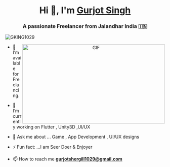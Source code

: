 <h1 align="center">Hi 👋, I'm <a href="https://100rabhcsmc.github.io/Me.io/" target="blank">
Gurjot Singh</a></h1>
<h3 align="center">A passionate Freelancer from Jalandhar India &#127470;&#127475</h3>

<p align="left"> <img src="https://komarev.com/ghpvc/?username=GKING1029&label=Profile%20views&color=0e75b6&style=flat" alt="GKING1029" /> </p>

<a target="_blank" align="center">
  <img align="right" top="500" height="250" width="450" alt="GIF" src="https://images-wixmp-ed30a86b8c4ca887773594c2.wixmp.com/f/6fe91322-e36d-4aca-8d83-41904f9e429f/df3kllr-32b45386-cb0b-4d18-8614-d9c5c5349294.gif?token=eyJ0eXAiOiJKV1QiLCJhbGciOiJIUzI1NiJ9.eyJzdWIiOiJ1cm46YXBwOjdlMGQxODg5ODIyNjQzNzNhNWYwZDQxNWVhMGQyNmUwIiwiaXNzIjoidXJuOmFwcDo3ZTBkMTg4OTgyMjY0MzczYTVmMGQ0MTVlYTBkMjZlMCIsIm9iaiI6W1t7InBhdGgiOiJcL2ZcLzZmZTkxMzIyLWUzNmQtNGFjYS04ZDgzLTQxOTA0ZjllNDI5ZlwvZGYza2xsci0zMmI0NTM4Ni1jYjBiLTRkMTgtODYxNC1kOWM1YzUzNDkyOTQuZ2lmIn1dXSwiYXVkIjpbInVybjpzZXJ2aWNlOmZpbGUuZG93bmxvYWQiXX0.wXPGXM3Wy0nOUVmXi1d-CT031ZTvMjTdTsvYShmMXTY">
</a>


- 🤝 I’m available for Freelancing.

- 🔭 I’m currently working on Flutter , Unity3D ,UI/UX

- 💬 Ask me about ... Game , App Development , UI/UX designs
  
- ⚡ Fun fact: ...I am Seer Doer & Enjoyer

- 📫 How to reach me **gurjotshergill1029@gmail.com**
<br/>

